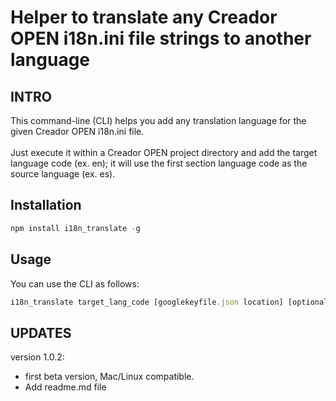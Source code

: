 Helper to translate any Creador OPEN i18n.ini file strings to another language
================================================================================
## INTRO

This command-line (CLI) helps you add any translation language for the given Creador OPEN i18n.ini file.<br/><br/>
Just execute it within a Creador OPEN project directory and add the target language code (ex. en); it will use the first section language code as the source language (ex. es). 

## Installation
```javascript
npm install i18n_translate -g
```

## Usage
You can use the CLI as follows:  

```javascript
i18n_translate target_lang_code [googlekeyfile.json location] [optional_key_filter]
```

## UPDATES

version 1.0.2: 
- first beta version, Mac/Linux compatible.
- Add readme.md file